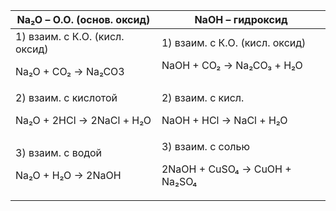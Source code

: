 | Na₂O – О.О. (основ. оксид) | NaOH – гидроксид |
|----------|----------|
| 1) взаим. с К.О. (кисл. оксид) <p> Na₂O + CO₂ → Na₂CO3 </p> | 1) взаим. с К.О. (кисл. оксид) <p> NaOH + CO₂ → Na₂CO₃ + H₂O </p> |
| 2) взаим. с кислотой <p> Na₂O + 2HCl → 2NaCl + H₂O </p>| 2) взаим. с кисл. <p> NaOH + HCl → NaCl + H₂O </p> |
| 3) взаим. с водой <p> Na₂O + H₂O → 2NaOH </p> | 3) взаим. с солью <p> 2NaOH + CuSO₄ → CuOH + Na₂SO₄ </p> |
